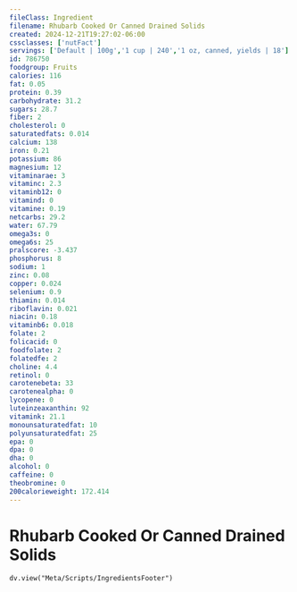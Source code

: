 ```yaml
---
fileClass: Ingredient
filename: Rhubarb Cooked Or Canned Drained Solids
created: 2024-12-21T19:27:02-06:00
cssclasses: ['nutFact']
servings: ['Default | 100g','1 cup | 240','1 oz, canned, yields | 18']
id: 786750
foodgroup: Fruits
calories: 116
fat: 0.05
protein: 0.39
carbohydrate: 31.2
sugars: 28.7
fiber: 2
cholesterol: 0
saturatedfats: 0.014
calcium: 138
iron: 0.21
potassium: 86
magnesium: 12
vitaminarae: 3
vitaminc: 2.3
vitaminb12: 0
vitamind: 0
vitamine: 0.19
netcarbs: 29.2
water: 67.79
omega3s: 0
omega6s: 25
pralscore: -3.437
phosphorus: 8
sodium: 1
zinc: 0.08
copper: 0.024
selenium: 0.9
thiamin: 0.014
riboflavin: 0.021
niacin: 0.18
vitaminb6: 0.018
folate: 2
folicacid: 0
foodfolate: 2
folatedfe: 2
choline: 4.4
retinol: 0
carotenebeta: 33
carotenealpha: 0
lycopene: 0
luteinzeaxanthin: 92
vitamink: 21.1
monounsaturatedfat: 10
polyunsaturatedfat: 25
epa: 0
dpa: 0
dha: 0
alcohol: 0
caffeine: 0
theobromine: 0
200calorieweight: 172.414
---
```


# Rhubarb Cooked Or Canned Drained Solids

```dataviewjs
dv.view("Meta/Scripts/IngredientsFooter")
```